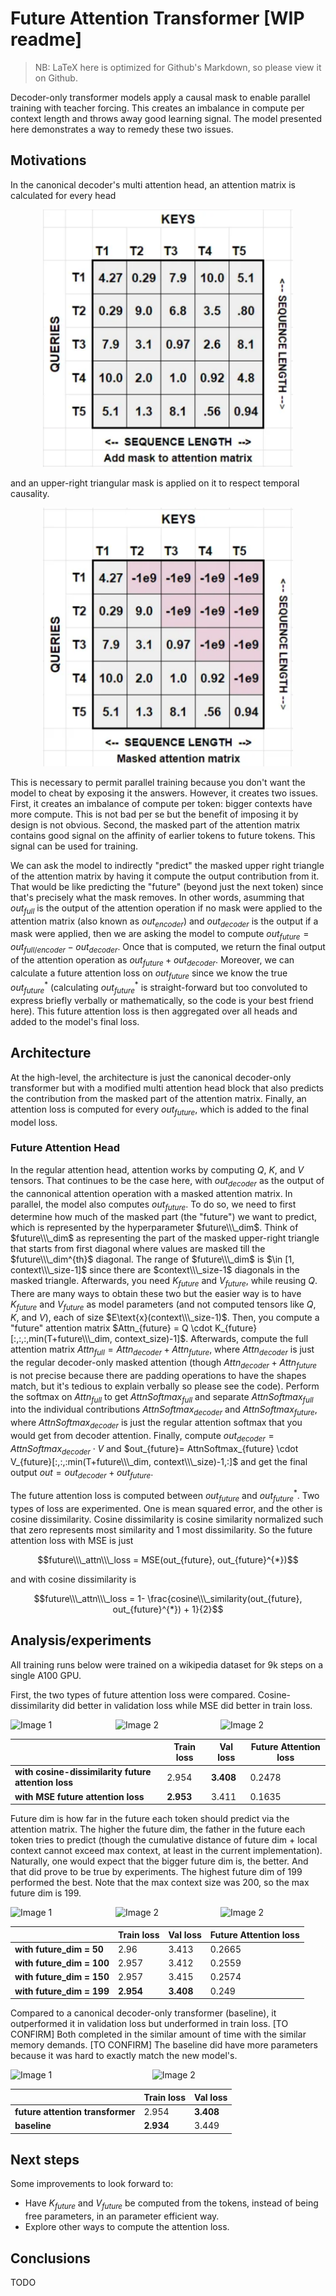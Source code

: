 # Future Attention Transformer [WIP readme]
> NB: LaTeX here is optimized for Github's Markdown, so please view it on Github.

Decoder-only transformer models apply a causal mask to enable parallel training with teacher forcing. This creates an imbalance in compute per context length and throws away good learning signal. The model presented here demonstrates a way to remedy these two issues.

## Motivations

In the canonical decoder's multi attention head, an attention matrix is calculated for every head

<div align="center">
  <img src="assets/matrix_2.png" alt="sdasd" width="400">
</div>

and an upper-right triangular mask is applied on it to respect temporal causality.

<div align="center">
  <img src="assets/matrix_3.png" alt="sdasd" width="400">
</div>

This is necessary to permit parallel training because you don't want the model to cheat by exposing it the answers. However, it creates two issues. First, it creates an imbalance of compute per token: bigger contexts have more compute. This is not bad per se but the benefit of imposing it by design is not obvious. Second, the masked part of the attention matrix contains good signal on the affinity of earlier tokens to future tokens. This signal can be used for training.

We can ask the model to indirectly "predict" the masked upper right triangle of the attention matrix by having it compute the output contribution from it. That would be like predicting the "future" (beyond just the next token) since that's precisely what the mask removes. In other words, asumming that $out_{full}$ is the output of the attention operation if no mask were applied to the attention matrix (also known as $out_{encoder}$) and $out_{decoder}$ is the output if a mask were applied, then we are asking the model to compute $out_{future} = out_{full/encoder} - out_{decoder}$. Once that is computed, we return the final output of the attention operation as $out_{future} + out_{decoder}$. Moreover, we can calculate a future attention loss on $out_{future}$ since we know the true $out_{future}^{*}$ (calculating $out_{future}^{*}$ is straight-forward but too convoluted to express briefly verbally or mathematically, so the code is your best friend here). This future attention loss is then aggregated over all heads and added to the model's final loss.

## Architecture

At the high-level, the architecture is just the canonical decoder-only transformer but with a modified multi attention head block that also predicts the contribution from the masked part of the attention matrix. Finally, an attention loss is computed for every $out_{future}$, which is added to the final model loss.

### Future Attention Head

In the regular attention head, attention works by computing $Q$, $K$, and $V$ tensors. That continues to be the case here, with $out_{decoder}$ as the output of the cannonical attention operation with a masked attention matrix. In parallel, the model also computes $out_{future}$. To do so, we need to first determine how much of the masked part (the "future") we want to predict, which is represented by the hyperparameter $future\\\_dim$. Think of $future\\\_dim$ as representing the part of the masked upper-right triangle that starts from first diagonal where values are masked till the $future\\\_dim^{th}$ diagonal. The range of $future\\\_dim$ is $\in [1, context\\\_size-1]$ since there are $context\\\_size-1$ diagonals in the masked triangle. Afterwards, you need $K_{future}$ and $V_{future}$, while reusing $Q$. There are many ways to obtain these two but the easier way is to have $K_{future}$ and $V_{future}$ as model parameters (and not computed tensors like $Q$, $K$, and $V$), each of size $E\text{x}(context\\\_size-1)$. Then, you compute a "future" attention matrix $Attn_{future} = Q \cdot K_{future}[:,:,:,min(T+future\\\_dim, context_size)-1]$. Afterwards, compute the full attention matrix $Attn_{full} = Attn_{decoder} + Attn_{future}$, where $Attn_{decoder}$ is just the regular decoder-only masked attention (though $Attn_{decoder} + Attn_{future}$ is not precise because there are padding operations to have the shapes match, but it's tedious to explain verbally so please see the code). Perform the softmax on $Attn_{full}$ to get $AttnSoftmax_{full}$ and separate $AttnSoftmax_{full}$ into the individual contributions $AttnSoftmax_{decoder}$ and $AttnSoftmax_{future}$, where $AttnSoftmax_{decoder}$ is just the regular attention softmax that you would get from decoder attention. Finally, compute $out_{decoder}= AttnSoftmax_{decoder} \cdot V$ and $out_{future}= AttnSoftmax_{future} \cdot V_{future}[:,:,:min(T+future\\\_dim, context\\\_size)-1,:]$ and get the final output $out = out_{decoder} + out_{future}$. 

The future attention loss is computed between $out_{future}$ and $out_{future}^{*}$. Two types of loss are experimented. One is mean squared error, and the other is cosine dissimilarity. Cosine dissimilarity is cosine similarity normalized such that zero represents most similarity and 1 most dissimilarity. So the future attention loss with MSE is just

$$future\\\_attn\\\_loss = MSE(out_{future}, out_{future}^{*})$$

and with cosine dissimilarity is

$$future\\\_attn\\\_loss = 1- \frac{cosine\\\_similarity(out_{future}, out_{future}^{*}) + 1}{2}$$

## Analysis/experiments

All training runs below were trained on a wikipedia dataset for 9k steps on a single A100 GPU.

First, the two types of future attention loss were compared. Cosine-dissimilarity did better in validation loss while MSE did better in train loss.

<div style="display: flex; overflow-x: auto; white-space: nowrap;">
  <img src="assets/train_loss.svg" alt="Image 1" style="width: 45%;"/>
  <img src="assets/val_loss.svg" alt="Image 2" style="width: 45%;"/>
    <img src="assets/future_loss.svg" alt="Image 2" style="width: 45%;"/>
</div>

|   | Train loss | Val loss | Future Attention loss |
|---|----------|----------|----------|
| **with cosine-dissimilarity future attention loss** | 2.954 | **3.408** | 0.2478 |
| **with MSE future attention loss** | **2.953** | 3.411 | 0.1635 |


Future dim is how far in the future each token should predict via the attention matrix. The higher the future dim, the father in the future each token tries to predict (though the cumulative distance of future dim + local context cannot exceed max context, at least in the current implementation). Naturally, one would expect that the bigger future dim is, the better. And that did prove to be true by experiments. The highest future dim of 199 performed the best. Note that the max context size was 200, so the max future dim is 199.

<div style="display: flex; overflow-x: auto; white-space: nowrap;">
  <img src="assets/dim_train_loss.svg" alt="Image 1" style="width: 45%;"/>
  <img src="assets/dim_val_loss.svg" alt="Image 2" style="width: 45%;"/>
    <img src="assets/dim_future_loss.svg" alt="Image 2" style="width: 45%;"/>
</div>

|   | Train loss | Val loss | Future Attention loss |
|---|----------|----------|----------|
| **with future_dim = 50** | 2.96 | 3.413 | 0.2665 |
| **with future_dim = 100** | 2.957 | 3.412 | 0.2559 |
| **with future_dim = 150** | 2.957 | 3.415 | 0.2574 |
| **with future_dim = 199** | **2.954** | **3.408** | 0.249 |

Compared to a canonical decoder-only transformer (baseline), it outperformed it in validation loss but underformed in train loss. [TO CONFIRM] Both completed in the similar amount of time with the similar memory demands. [TO CONFIRM] The baseline did have more parameters because it was hard to exactly match the new model's.

<div style="display: flex; overflow-x: auto; white-space: nowrap;">
  <img src="assets/base_train_loss.svg" alt="Image 1" style="width: 45%;"/>
  <img src="assets/base_val_loss.svg" alt="Image 2" style="width: 45%;"/>
</div>

|   | Train loss | Val loss |
|---|----------|----------|
| **future attention transformer** | 2.954 | **3.408** |
| **baseline** | **2.934** | 3.449 |


## Next steps

Some improvements to look forward to:
- Have $K_{future}$ and $V_{future}$ be computed from the tokens, instead of being free parameters, in an parameter efficient way.
- Explore other ways to compute the attention loss.

## Conclusions

TODO